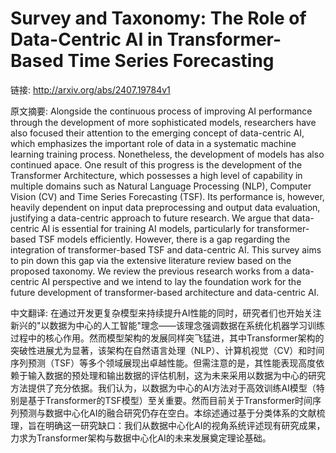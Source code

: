 # Survey and Taxonomy: The Role of Data-Centric AI in Transformer-Based Time Series Forecasting

链接: http://arxiv.org/abs/2407.19784v1

原文摘要:
Alongside the continuous process of improving AI performance through the
development of more sophisticated models, researchers have also focused their
attention to the emerging concept of data-centric AI, which emphasizes the
important role of data in a systematic machine learning training process.
Nonetheless, the development of models has also continued apace. One result of
this progress is the development of the Transformer Architecture, which
possesses a high level of capability in multiple domains such as Natural
Language Processing (NLP), Computer Vision (CV) and Time Series Forecasting
(TSF). Its performance is, however, heavily dependent on input data
preprocessing and output data evaluation, justifying a data-centric approach to
future research. We argue that data-centric AI is essential for training AI
models, particularly for transformer-based TSF models efficiently. However,
there is a gap regarding the integration of transformer-based TSF and
data-centric AI. This survey aims to pin down this gap via the extensive
literature review based on the proposed taxonomy. We review the previous
research works from a data-centric AI perspective and we intend to lay the
foundation work for the future development of transformer-based architecture
and data-centric AI.

中文翻译:
在通过开发更复杂模型来持续提升AI性能的同时，研究者们也开始关注新兴的"以数据为中心的人工智能"理念——该理念强调数据在系统化机器学习训练过程中的核心作用。然而模型架构的发展同样突飞猛进，其中Transformer架构的突破性进展尤为显著，该架构在自然语言处理（NLP）、计算机视觉（CV）和时间序列预测（TSF）等多个领域展现出卓越性能。但需注意的是，其性能表现高度依赖于输入数据的预处理和输出数据的评估机制，这为未来采用以数据为中心的研究方法提供了充分依据。我们认为，以数据为中心的AI方法对于高效训练AI模型（特别是基于Transformer的TSF模型）至关重要。然而目前关于Transformer时间序列预测与数据中心化AI的融合研究仍存在空白。本综述通过基于分类体系的文献梳理，旨在明确这一研究缺口：我们从数据中心化AI的视角系统评述现有研究成果，力求为Transformer架构与数据中心化AI的未来发展奠定理论基础。
